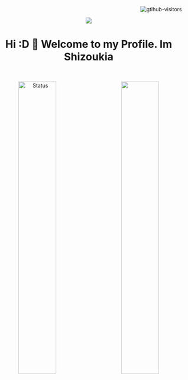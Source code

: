 <a href="https://github.com/Shizoukia">
    <img align="right" src="https://komarev.com/ghpvc/?username=Shizoukia&label=Visitors&color=red&style=flat&logo=github" alt="gtihub-visitors" />
</a>
<br>
<p align="center">
  <img src="https://capsule-render.vercel.app/api?type=Waving&color=0:0080FF,100:EF00FF&height=200&animation=fadeIn&section=header&text=Shizoukia-XY&fontColor=ffffff&fontSize=60&">
</p>

  <h1 align="center">Hi :D 👋 Welcome to my Profile. Im Shizoukia</h1>


<br>

<p align="center">
  <a href="https://github.com/Shizoukia" class="rich-diff-level-one">
    <img align="left" width="45%" src="https://github-readme-stats.vercel.app/api?username=Shizoukia&show_icons=true" alt="Status" >
    <img align="right" width="45%" src="https://github-readme-stats.vercel.app/api/top-langs/?username=Shizoukia&layout=compact" >
  </a>
</p>
